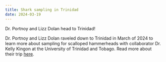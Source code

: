 ```yaml
---
title: Shark sampling in Trinidad
date: 2024-03-19
---
```


Dr. Portnoy and Lizz Dolan head to Trinidad!

<!--more-->

Dr. Portnoy and Lizz Dolan raveled down to Trinidad in March of 2024 to learn more about sampling for scalloped hammerheads with collaborator Dr. Kelly Kingon at the University of Trinidad and Tobago.
Read more about their trip [here](https://saveourseas.com/update/knowledge-exchange-part-1/).